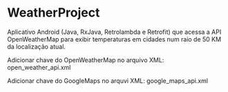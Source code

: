 # WeatherProject
Aplicativo Android (Java, RxJava, Retrolambda e Retrofit) que acessa a API OpenWeatherMap para exibir temperaturas em cidades num raio de 50 KM da localização atual.

Adicionar chave do OpenWeatherMap no arquivo XML: open_weather_api.xml

Adicionar chave do GoogleMaps no arquvi XML: google_maps_api.xml
